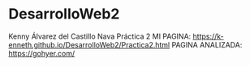 # DesarrolloWeb2
Kenny Álvarez del Castillo Nava
Práctica 2
MI PAGINA:
https://k-enneth.github.io/DesarrolloWeb2/Practica2.html
PAGINA ANALIZADA:
https://gohyer.com/
